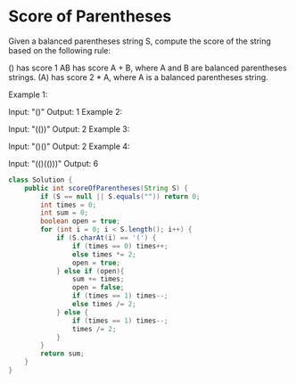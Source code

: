 # Score of Parentheses
Given a balanced parentheses string S, compute the score of the string based on the following rule:

() has score 1
AB has score A + B, where A and B are balanced parentheses strings.
(A) has score 2 * A, where A is a balanced parentheses string.
 

Example 1:

Input: "()"
Output: 1
Example 2:

Input: "(())"
Output: 2
Example 3:

Input: "()()"
Output: 2
Example 4:

Input: "(()(()))"
Output: 6


```java
class Solution {
    public int scoreOfParentheses(String S) {
        if (S == null || S.equals("")) return 0;
        int times = 0;
        int sum = 0;
        boolean open = true;
        for (int i = 0; i < S.length(); i++) {
            if (S.charAt(i) == '(') {
                if (times == 0) times++;
                else times *= 2;
                open = true;
            } else if (open){
                sum += times;
                open = false;
                if (times == 1) times--;
                else times /= 2;
            } else {
                if (times == 1) times--;
                times /= 2;
            }
        }
        return sum;
    }
}
```